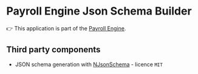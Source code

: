 # Payroll Engine Json Schema Builder
👉 This application is part of the [Payroll Engine](https://github.com/Payroll-Engine/PayrollEngine/wiki).

## Third party components
- JSON schema generation with [NJsonSchema](https://github.com/RicoSuter/NJsonSchema/) - licence `MIT`
